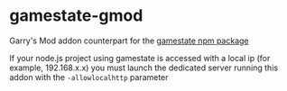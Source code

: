 # gamestate-gmod

Garry's Mod addon counterpart for the [gamestate npm package](https://github.com/06000208/gamestate)

If your node.js project using gamestate is accessed with a local ip (for example, 192.168.x.x) you must launch the dedicated server running this addon with the `-allowlocalhttp` parameter
